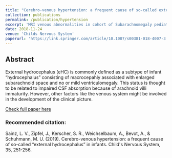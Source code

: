 ```yaml
---
title: "Cerebro-venous hypertension: a frequent cause of so-called external hydrocephalus in infants"
collection: publications
permalink: /publication/hypertension
excerpt: 'MRI venous abnormalities in cohort of Subarachnomegaly pediatric patients'
date: 2018-11-24
venue: 'Childs Nervous System'
paperurl: 'https://link.springer.com/article/10.1007/s00381-018-4007-3'
---
```

## Abstract
External hydrocephalus (eHC) is commonly defined as a subtype of infant “hydrocephalus” consisting of macrocepahly associated with enlarged subarachnoid space and no or mild ventriculomegaly. This status is thought to be related to impaired CSF absorption because of arachnoid villi immaturity. However, other factors like the venous system might be involved in the development of the clinical picture.

[Check full paper here](https://link.springer.com/article/10.1007/s00381-018-4007-3)

### Recommended citation: 
Sainz, L. V., Zipfel, J., Kerscher, S. R., Weichselbaum, A., Bevot, A., & Schuhmann, M. U. (2019). Cerebro-venous hypertension: a frequent cause of so-called “external hydrocephalus” in infants. Child's Nervous System, 35, 251-256.
